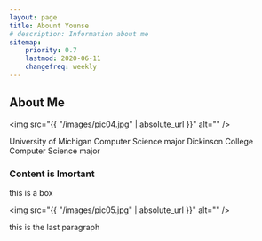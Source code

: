 ```yaml
---
layout: page
title: Abount Younse
# description: Information about me
sitemap:
    priority: 0.7
    lastmod: 2020-06-11
    changefreq: weekly
---
```

## About Me

<span class="image left"><img src="{{ "/images/pic04.jpg" | absolute_url }}" alt="" /></span>

University of Michigan Computer Science major
Dickinson College Computer Science major

### Content is Imortant
<div class="box">
  <p>
  this is a box
  </p>
</div>

<span class="image left"><img src="{{ "/images/pic05.jpg" | absolute_url }}" alt="" /></span>

this is the last paragraph
